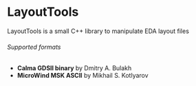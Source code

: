 # LayoutTools
LayoutTools is a small C++ library to manipulate EDA layout files

###### Supported formats
- **Calma GDSII binary** by Dmitry A. Bulakh
- **MicroWind MSK ASCII** by Mikhail S. Kotlyarov

